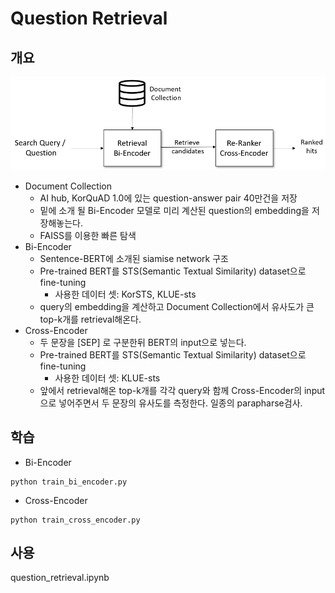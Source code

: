 # Question Retrieval

## 개요
![pipeline](./pipeline.png)
- Document Collection
    - AI hub, KorQuAD 1.0에 있는 question-answer pair 40만건을 저장
    - 밑에 소개 될 Bi-Encoder 모델로 미리 계산된 question의 embedding을 저장해놓는다.
    - FAISS를 이용한 빠른 탐색
- Bi-Encoder
    - Sentence-BERT에 소개된 siamise network 구조
    - Pre-trained BERT를 STS(Semantic Textual Similarity) dataset으로 fine-tuning
        - 사용한 데이터 셋: KorSTS, KLUE-sts
    - query의 embedding을 계산하고 Document Collection에서 유사도가 큰 top-k개를 retrieval해온다.
- Cross-Encoder
    - 두 문장을 [SEP] 로 구분한뒤 BERT의 input으로 넣는다.
    - Pre-trained BERT를 STS(Semantic Textual Similarity) dataset으로 fine-tuning
        - 사용한 데이터 셋: KLUE-sts
    - 앞에서 retrieval해온 top-k개를 각각 query와 함께 Cross-Encoder의 input으로 넣어주면서 두 문장의 유사도를 측정한다. 일종의 parapharse검사.

##  학습
- Bi-Encoder
```
python train_bi_encoder.py
```
- Cross-Encoder

```
python train_cross_encoder.py
```

## 사용
question_retrieval.ipynb
